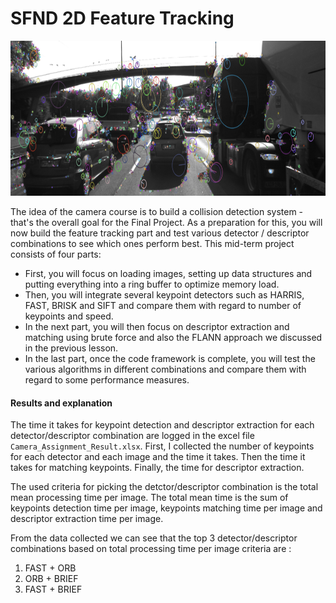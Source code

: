 # SFND 2D Feature Tracking

<img src="images/keypoints.png" width="820" height="248" />

The idea of the camera course is to build a collision detection system - that's the overall goal for the Final Project. As a preparation for this, you will now build the feature tracking part and test various detector / descriptor combinations to see which ones perform best. This mid-term project consists of four parts:

* First, you will focus on loading images, setting up data structures and putting everything into a ring buffer to optimize memory load. 
* Then, you will integrate several keypoint detectors such as HARRIS, FAST, BRISK and SIFT and compare them with regard to number of keypoints and speed. 
* In the next part, you will then focus on descriptor extraction and matching using brute force and also the FLANN approach we discussed in the previous lesson. 
* In the last part, once the code framework is complete, you will test the various algorithms in different combinations and compare them with regard to some performance measures. 


#### Results and explanation
The time it takes for keypoint detection and descriptor extraction for each detector/descriptor combination are logged in the excel file `Camera_Assignment_Result.xlsx`. First, I collected the number of keypoints for each detector and each image and the time it takes. Then the time it takes for matching keypoints. Finally, the time for descriptor extraction. 

The used criteria for picking the detctor/descriptor combination is the total mean processing time per image. The total mean time is the sum of keypoints detection time per image, keypoints matching time per image and descriptor extraction time per image.

From the data collected we can see that the top 3 detector/descriptor combinations based on total processing time per image criteria are :

1) FAST + ORB
2) ORB + BRIEF
3) FAST + BRIEF

